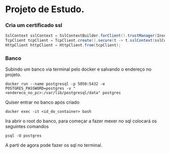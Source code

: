 # Projeto de Estudo.

### Cria um certificado ssl
```java
SslContext sslContext = SslContextBuilder.forClient().trustManager(InsecureTrustManagerFactory.INSTANCE).build();
TcpClient tcpClient = TcpClient.create().secure(t -> t.sslContext(sslContext) );
HttpClient httpClient = HttpClient.from(tcpClient);
```

### Banco
Subindo um banco via terminal pelo docker e salvando o endereço no projeto.

`docker run --name postgresql -p 5050:5432
-e POSTGRES_PASSWORD=postgres
 -v "<endereco_no_pc>:/var/lib/postgresql/data" postgres`

Quiser entrar no banco após criado

`docker exec -it <id_do_container> bash`

Ira abrir o root do banco, para começar a fazer mexer no sql colocará 
os seguintes comandos

`psql -U postgres`

A parti de agora pode fazer os sql no terminal.